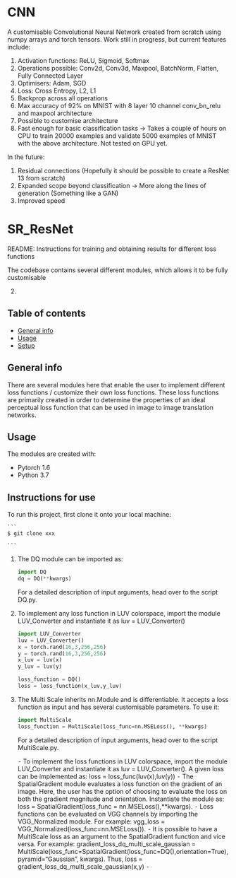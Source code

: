 # CNN
A customisable Convolutional Neural Network created from scratch using numpy arrays and torch tensors. Work still in progress, but current features include:
1) Activation functions: ReLU, Sigmoid, Softmax
2) Operations possible: Conv2d, Conv3d, Maxpool, BatchNorm, Flatten, Fully Connected Layer
3) Optimisers: Adam, SGD
4) Loss: Cross Entropy, L2, L1
5) Backprop across all operations
6) Max accuracy of 92% on MNIST with 8 layer 10 channel conv_bn_relu and maxpool architecture
7) Possible to customise architecture
8) Fast enough for basic classification tasks -> Takes a couple of hours on CPU to train 20000 examples and validate 5000 examples of MNIST with the above architecture. Not tested on GPU yet.

In the future:
1) Residual connections (Hopefully it should be possible to create a ResNet 13 from scratch)
2) Expanded scope beyond classification -> More along the lines of generation (Something like a GAN)
3) Improved speed


# SR_ResNet

README: Instructions for training and obtaining results for different loss functions

The codebase contains several different modules, which allows it to be fully customisable 
	
2) 
## Table of contents
* [General info](#general-info)
* [Usage](#usage)
* [Setup](#setup)

## General info
There are several modules here that enable the user to implement different loss functions / customize their own loss functions. These loss functions are primarily created in order to determine the properties of an ideal perceptual loss function that can be used in image to image translation networks.
	
## Usage
The modules are created with:
* Pytorch 1.6
* Python 3.7
	
## Instructions for use
To run this project, first clone it onto your local machine:

    ```
    $ git clone xxx

    ```
1) The DQ module can be imported as:
    ```python
    import DQ
    dq = DQ(**kwargs)
    ```
    For a detailed description of input arguments, head over to the script DQ.py.

3) To implement any loss function in LUV colorspace, import the module LUV_Converter and instantiate it as luv = LUV_Converter()
     ```python
    import LUV_Converter
    luv = LUV_Converter()
    x = torch.rand(16,3,256,256)
    y = torch.rand(16,3,256,256)
    x_luv = luv(x)
    y_luv = luv(y)
    
    loss_function = DQ()
    loss = loss_function(x_luv,y_luv)
    ```
1) The Multi Scale inherits nn.Module and is differentiable. It accepts a loss function as input and has several customisable parameters. To use it:
    ```python
    import MultiScale
    loss_function = MultiScale(loss_func=nn.MSELoss(), **kwargs)
    
    ```
    For a detailed description of input arguments, head over to the script MultiScale.py.


	
	⁃	To implement the loss functions in LUV colorspace, import the module LUV_Converter and instantiate it as luv = LUV_Converter(). A given loss can be implemented as: loss = loss_func(luv(x),luv(y))
	⁃	The SpatialGradient module evaluates a loss function on the gradient of an image. Here, the user has the option of choosing to evaluate the loss on both the gradient magnitude and orientation. Instantiate the module as: loss = SpatialGradient(loss_func = nn.MSELoss(),**kwargs).
	⁃	Loss functions can be evaluated on VGG channels by importing the VGG_Normalized module. For example: vgg_loss = VGG_Normalized(loss_func=nn.MSELoss()). 
	⁃	It is possible to have a MultiScale loss as an argument to the SpatialGradient function and vice versa. For example: gradient_loss_dq_multi_scale_gaussian = MultiScale(loss_func=SpatialGradient(loss_func=DQ(),orientation=True), pyramid=“Gaussian”, kwargs). Thus, loss = gradient_loss_dq_multi_scale_gaussian(x,y)
	⁃	


